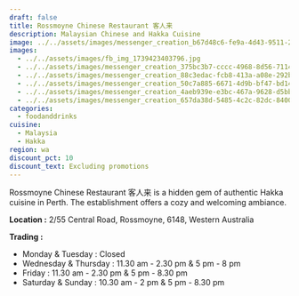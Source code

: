 ```yaml
---
draft: false
title: Rossmoyne Chinese Restaurant 客人来
description: Malaysian Chinese and Hakka Cuisine
image: ../../assets/images/messenger_creation_b67d48c6-fe9a-4d43-9511-21ac0b5609d9.jpeg
images:
  - ../../assets/images/fb_img_1739423403796.jpg
  - ../../assets/images/messenger_creation_375bc3b7-cccc-4968-8d56-71141c96b3fd.jpeg
  - ../../assets/images/messenger_creation_88c3edac-fcb8-413a-a08e-292b2bdd987a.jpeg
  - ../../assets/images/messenger_creation_50c7a885-6671-4d9b-bf47-bd14be3685f1.jpeg
  - ../../assets/images/messenger_creation_4aeb939e-e3bc-467a-9628-d5bb05e2311a.jpeg
  - ../../assets/images/messenger_creation_657da38d-5485-4c2c-82dc-84002922c166.jpeg
categories:
  - foodanddrinks
cuisine:
  - Malaysia
  - Hakka
region: wa
discount_pct: 10
discount_text: Excluding promotions
---
```

Rossmoyne Chinese Restaurant 客人来 is a hidden gem of authentic Hakka cuisine in Perth. The establishment offers a cozy and welcoming ambiance.

**Location :** 2/55 Central Road, Rossmoyne, 6148, Western Australia[](<>)[](<>)

**Trading :**

* Monday & Tuesday : Closed
* Wednesday & Thursday : 11.30 am - 2.30 pm & 5 pm - 8 pm
* Friday : 11.30 am - 2.30 pm & 5 pm - 8.30 pm
* Saturday & Sunday : 10.30 am -  2 pm & 5 pm - 8.30 pm
